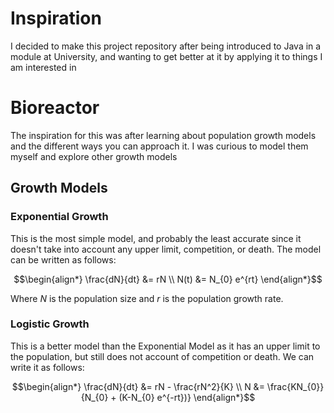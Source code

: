 # Inspiration
I decided to make this project repository after being introduced to Java in a module at University, and wanting to get better at it by applying it to things I am interested in

# Bioreactor
The inspiration for this was after learning about population growth models and the different ways you can approach it. I was curious to model them myself and explore other growth models

## Growth Models
### Exponential Growth
This is the most simple model, and probably the least accurate since it doesn't take into account any upper limit, competition, or death. The model can be written as follows:
```math
\begin{align*}
\frac{dN}{dt} &= rN \\
N(t) &= N_{0} e^{rt}
\end{align*}
```
Where $N$ is the population size and $r$ is the population growth rate.
### Logistic Growth
This is a better model than the Exponential Model as it has an upper limit to the population, but still does not account of competition or death. We can write it as follows:
```math
\begin{align*}
\frac{dN}{dt} &= rN - \frac{rN^2}{K} \\
N &= \frac{KN_{0}}{N_{0} + (K-N_{0} e^{-rt})}
\end{align*}
```
